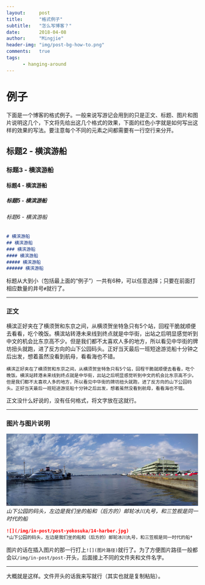 ```yaml
---
layout:     post
title:      "格式例子"
subtitle:   "怎么写博客？"
date:       2018-04-08
author:     "Mingjie"
header-img: "img/post-bg-how-to.png"
comments:   true
tags:
      - hanging-around
---
```


# 例子

下面是一个博客的格式例子。一般来说写游记会用到的只是正文、标题、图片和图片说明这几个，下文将先给出这几个格式的效果，下面的红色小字就是如何写出这样的效果的写法。要注意每个不同的元素之间都需要有一行空行来分开。

## 标题2 - 横滨游船
### 标题3 - 横滨游船
#### 标题4 - 横滨游船
##### 标题5 - 横滨游船
###### 标题6 - 横滨游船

```md
# 横滨游船
## 横滨游船
### 横滨游船
#### 横滨游船
##### 横滨游船
###### 横滨游船
```

标题从大到小（包括最上面的“例子”）一共有6种，可以任意选择；只要在前面打相应数量的井号`#`就行了。

---

### 正文

横滨正好夹在了横须贺和东京之间，从横须贺坐特急只有5个站，回程干脆就顺便去看看，吃个晚饭。横滨站转港未来线到终点就是中华街，出站之后明显感觉听到中文的机会比东京高不少。但是我们都不太喜欢人多的地方，所以看见中华街的牌坊扭头就跑，进了反方向的山下公园码头。正好当天最后一班短途游览船十分钟之后出发，想着虽然没看到航母，看看海也不错。

`横滨正好夹在了横须贺和东京之间，从横须贺坐特急只有5个站，回程干脆就顺便去看看，吃个晚饭。横滨站转港未来线到终点就是中华街，出站之后明显感觉听到中文的机会比东京高不少。但是我们都不太喜欢人多的地方，所以看见中华街的牌坊扭头就跑，进了反方向的山下公园码头。正好当天最后一班短途游览船十分钟之后出发，想着虽然没看到航母，看看海也不错。`

正文没什么好说的，没有任何格式，将文字放在这就行。

---

### 图片与图片说明

![](/img/in-post/post-yokosuka/14-harber.jpg)
*山下公园的码头，左边是我们坐的船和（后方的）邮轮冰川丸号，和三笠舰是同一时代的船*

```md
![](/img/in-post/post-yokosuka/14-harber.jpg)
*山下公园的码头，左边是我们坐的船和（后方的）邮轮冰川丸号，和三笠舰是同一时代的船*
```

图片的话在插入图片的那一行打上`![](图片路径)`就行了。为了方便图片路径一般都会以`/img/in-post/post-`开头，后面接上不同的文件夹和文件名字。

---

大概就是这样。文件开头的话我来写就行（其实也就是复制粘贴）。
